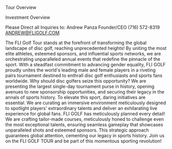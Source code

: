Tour Overview

Investment Overview

Please Direct all Inquiries to:
Andrew Panza
Founder/CEO
(716) 572-8319
ANDREW@FLIGOLF.COM

The FLI Golf Tour stands at the forefront of transforming the global landscape of disc golf, reaching
unprecedented heights! By uniting the most elite athletes, esteemed sponsors, and influential sports
networks, we are orchestrating unparalleled annual events that redefine the pinnacle of the sport.
With a steadfast commitment to advancing gender equality, FLI GOLF proudly unites the world's
leading male and female players in a riveting pairs tournament destined to enthrall disc golf
enthusiasts and sports fans worldwide.
Why should disc golfers seize this opportunity? We are presenting the largest single-day tournament
purse in history, opening avenues to new sponsorship opportunities, and securing their legacy in the
annals of sports history. To elevate this sport, daring initiatives are essential. We are curating an
immersive environment meticulously designed to spotlight players' extraordinary talents and deliver
an exhilarating live experience for global fans. FLI GOLF has meticulously planned every detail!
We are crafting tailor-made courses, meticulously honed to challenge even the most exceptional
talents, ensuring seamless gameplay that showcases unparalleled shots and esteemed sponsors. This
strategic approach guarantees global attention, cementing our legacy in sports history. Join us on
the FLI GOLF TOUR and be part of this momentous sporting revolution!
